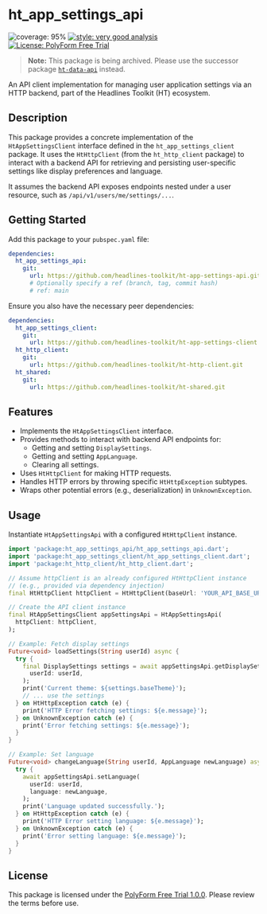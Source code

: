 # ht_app_settings_api

![coverage: 95%](https://img.shields.io/badge/coverage-95-green)
[![style: very good analysis](https://img.shields.io/badge/style-very_good_analysis-B22C89.svg)](https://pub.dev/packages/very_good_analysis)
[![License: PolyForm Free Trial](https://img.shields.io/badge/License-PolyForm%20Free%20Trial-blue)](https://polyformproject.org/licenses/free-trial/1.0.0)

> **Note:** This package is being archived. Please use the successor package [`ht-data-api`](https://github.com/headlines-toolkit/ht-data-api) instead.

An API client implementation for managing user application settings via an HTTP backend, part of the Headlines Toolkit (HT) ecosystem.

## Description

This package provides a concrete implementation of the `HtAppSettingsClient` interface defined in the `ht_app_settings_client` package. It uses the `HtHttpClient` (from the `ht_http_client` package) to interact with a backend API for retrieving and persisting user-specific settings like display preferences and language.

It assumes the backend API exposes endpoints nested under a user resource, such as `/api/v1/users/me/settings/...`.

## Getting Started

Add this package to your `pubspec.yaml` file:

```yaml
dependencies:
  ht_app_settings_api:
    git:
      url: https://github.com/headlines-toolkit/ht-app-settings-api.git
      # Optionally specify a ref (branch, tag, commit hash)
      # ref: main
```

Ensure you also have the necessary peer dependencies:

```yaml
dependencies:
  ht_app_settings_client:
    git:
      url: https://github.com/headlines-toolkit/ht-app-settings-client.git
  ht_http_client:
    git:
      url: https://github.com/headlines-toolkit/ht-http-client.git
  ht_shared:
    git:
      url: https://github.com/headlines-toolkit/ht-shared.git
```

## Features

*   Implements the `HtAppSettingsClient` interface.
*   Provides methods to interact with backend API endpoints for:
    *   Getting and setting `DisplaySettings`.
    *   Getting and setting `AppLanguage`.
    *   Clearing all settings.
*   Uses `HtHttpClient` for making HTTP requests.
*   Handles HTTP errors by throwing specific `HtHttpException` subtypes.
*   Wraps other potential errors (e.g., deserialization) in `UnknownException`.

## Usage

Instantiate `HtAppSettingsApi` with a configured `HtHttpClient` instance.

```dart
import 'package:ht_app_settings_api/ht_app_settings_api.dart';
import 'package:ht_app_settings_client/ht_app_settings_client.dart';
import 'package:ht_http_client/ht_http_client.dart';

// Assume httpClient is an already configured HtHttpClient instance
// (e.g., provided via dependency injection)
final HtHttpClient httpClient = HtHttpClient(baseUrl: 'YOUR_API_BASE_URL');

// Create the API client instance
final HtAppSettingsClient appSettingsApi = HtAppSettingsApi(
  httpClient: httpClient,
);

// Example: Fetch display settings
Future<void> loadSettings(String userId) async {
  try {
    final DisplaySettings settings = await appSettingsApi.getDisplaySettings(
      userId: userId,
    );
    print('Current theme: ${settings.baseTheme}');
    // ... use the settings
  } on HtHttpException catch (e) {
    print('HTTP Error fetching settings: ${e.message}');
  } on UnknownException catch (e) {
    print('Error fetching settings: ${e.message}');
  }
}

// Example: Set language
Future<void> changeLanguage(String userId, AppLanguage newLanguage) async {
  try {
    await appSettingsApi.setLanguage(
      userId: userId,
      language: newLanguage,
    );
    print('Language updated successfully.');
  } on HtHttpException catch (e) {
    print('HTTP Error setting language: ${e.message}');
  } on UnknownException catch (e) {
    print('Error setting language: ${e.message}');
  }
}
```

## License

This package is licensed under the [PolyForm Free Trial 1.0.0](LICENSE). Please review the terms before use.

